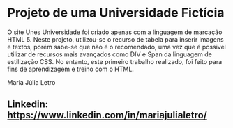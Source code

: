 # Projeto de uma Universidade Fictícia

O site Unes Universidade foi criado apenas com a linguagem de marcação HTML 5. Neste projeto, utilizou-se  o recurso de tabela para inserir imagens e textos, porém sabe-se que não é o  recomendado, uma vez que é possivel utilizar de recursos mais avançados como DIV e Span da linguagem de estilização CSS. No entanto, este primeiro trabalho realizado, foi feito para fins de aprendizagem e treino com o HTML. 



Maria Júlia Letro

## Linkedin: https://www.linkedin.com/in/mariajulialetro/

